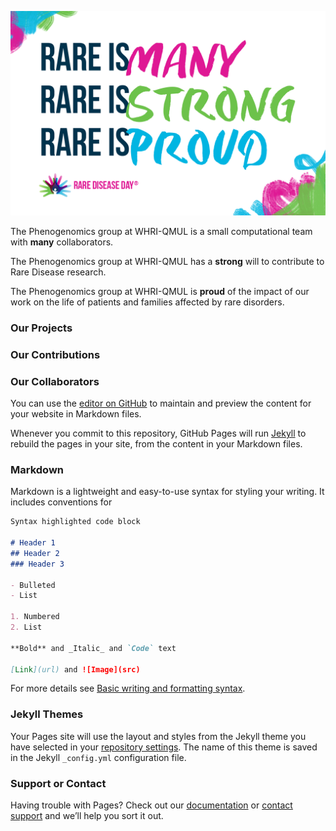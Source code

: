![](docs/assets/images/StraplineCards_ENGLISH.png)

The Phenogenomics group at WHRI-QMUL is a small computational team with **many** collaborators.  

The Phenogenomics group at WHRI-QMUL has a **strong** will to contribute to Rare Disease research.  

The Phenogenomics group at WHRI-QMUL is **proud** of the impact of our work on the life of patients and families affected by rare disorders.

  
### Our Projects

### Our Contributions

### Our Collaborators





 
 

You can use the [editor on GitHub](https://github.com/whri-phenogenomics/phenogenomics/edit/gh-pages/index.md) to maintain and preview the content for your website in Markdown files.

Whenever you commit to this repository, GitHub Pages will run [Jekyll](https://jekyllrb.com/) to rebuild the pages in your site, from the content in your Markdown files.

### Markdown

Markdown is a lightweight and easy-to-use syntax for styling your writing. It includes conventions for

```markdown
Syntax highlighted code block

# Header 1
## Header 2
### Header 3

- Bulleted
- List

1. Numbered
2. List

**Bold** and _Italic_ and `Code` text

[Link](url) and ![Image](src)
```

For more details see [Basic writing and formatting syntax](https://docs.github.com/en/github/writing-on-github/getting-started-with-writing-and-formatting-on-github/basic-writing-and-formatting-syntax).

### Jekyll Themes

Your Pages site will use the layout and styles from the Jekyll theme you have selected in your [repository settings](https://github.com/whri-phenogenomics/phenogenomics/settings/pages). The name of this theme is saved in the Jekyll `_config.yml` configuration file.

### Support or Contact

Having trouble with Pages? Check out our [documentation](https://docs.github.com/categories/github-pages-basics/) or [contact support](https://support.github.com/contact) and we’ll help you sort it out.
